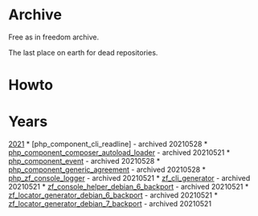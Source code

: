 # Archive

Free as in freedom archive.

The last place on earth for dead repositories.

# Howto



# Years

[2021](2021)
    * [php_component_cli_readline] - archived 20210528
    * [php_component_composer_autoload_loader](2021/php_component_composer_autoload_loader) - archived 20210521
    * [php_component_event](https://github.com/bazzline/php_component_event) - archived 20210528
    * [php_component_generic_agreement](https://github.com/bazzline/php_component_generic_agreement) - archived 20210528
    * [php_zf_console_logger](2021/php_zf_console_logger) - archived 20210521
    * [zf_cli_generator](2021/zf_cli_generator) - archived 20210521
    * [zf_console_helper_debian_6_backport](2021/zf_console_helper_debian_6_backport) - archived 20210521
    * [zf_locator_generator_debian_6_backport](2021/zf_locator_generator_debian_6_backport) - archived 20210521
    * [zf_locator_generator_debian_7_backport](2021/zf_locator_generator_debian_7_backport) - archived 20210521
